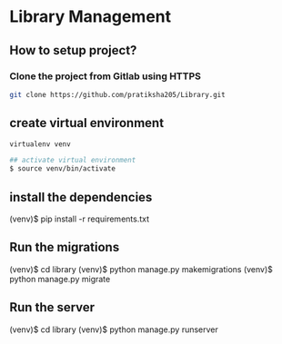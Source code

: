 # Library Management

## How to setup project?

### Clone the project from Gitlab using HTTPS

```sh
git clone https://github.com/pratiksha205/Library.git
```

## create virtual environment
```sh
virtualenv venv
```

```sh
## activate virtual environment
$ source venv/bin/activate
```

## install the dependencies

(venv)$ pip install -r requirements.txt

## Run the migrations
(venv)$ cd library
(venv)$ python manage.py makemigrations
(venv)$ python manage.py migrate

## Run the server
(venv)$ cd library
(venv)$ python manage.py runserver